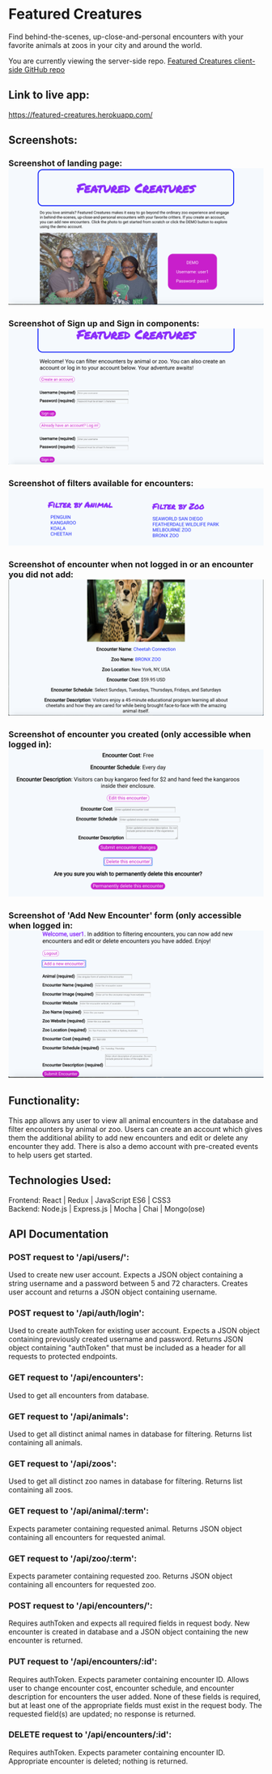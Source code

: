# Featured Creatures
Find behind-the-scenes, up-close-and-personal encounters with your favorite animals at zoos in your city and around the world.

You are currently viewing the server-side repo. [Featured Creatures client-side GitHub repo](https://github.com/TheGaff87/featured-creatures-client)

## Link to live app:
https://featured-creatures.herokuapp.com/

## Screenshots:

### Screenshot of landing page: ![Landing page](/screenshots/landing-page.png)

### Screenshot of Sign up and Sign in components: ![Sign up and Log in components](/screenshots/signup-signin.png)

### Screenshot of filters available for encounters: ![Filters for encounters](/screenshots/filters.png)

### Screenshot of encounter when not logged in or an encounter you did not add: ![Basic encounter](/screenshots/encounter-not-logged.png)

### Screenshot of encounter you created (only accessible when logged in): ![Encounter you added](/screenshots/edit-delete.png)

### Screenshot of 'Add New Encounter' form (only accessible when logged in: ![Add Encounter form](/screenshots/add-new-encounter.png)

## Functionality:

This app allows any user to view all animal encounters in the database and filter encounters by animal or zoo.  Users can create an account which gives them the additional ability to add new encounters and edit or delete any encounter they add. There is also a demo account with pre-created events to help users get started.

## Technologies Used:

Frontend: React | Redux | JavaScript ES6 | CSS3  
Backend: Node.js | Express.js | Mocha | Chai | Mongo(ose)

## API Documentation
### POST request to '/api/users/':
Used to create new user account. Expects a JSON object containing a string username and a password between 5 and 72 characters. Creates user account and returns a JSON object containing username.

### POST request to '/api/auth/login':
Used to create authToken for existing user account. Expects a JSON object containing previously created username and password. Returns JSON object containing "authToken" that must be included as a header for all requests to protected endpoints.

### GET request to '/api/encounters':
Used to get all encounters from database.

### GET request to '/api/animals':
Used to get all distinct animal names in database for filtering. Returns list containing all animals.

### GET request to '/api/zoos':
Used to get all distinct zoo names in database for filtering. Returns list containing all zoos.

### GET request to '/api/animal/:term':
Expects parameter containing requested animal. Returns JSON object containing all encounters for requested animal.

### GET request to '/api/zoo/:term':
Expects parameter containing requested zoo. Returns JSON object containing all encounters for requested zoo.

### POST request to '/api/encounters/':
Requires authToken and expects all required fields in request body. New encounter is created in database and a JSON object containing the new encounter is returned.

### PUT request to '/api/encounters/:id':
Requires authToken. Expects parameter containing encounter ID. Allows user to change encounter cost, encounter schedule, and encounter description for encounters the user added. None of these fields is required, but at least one of the appropriate fields must exist in the request body. The requested field(s) are updated; no response is returned.

### DELETE request to '/api/encounters/:id':
Requires authToken. Expects parameter containing encounter ID. Appropriate encounter is deleted; nothing is returned.
